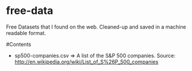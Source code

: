 # free-data
Free Datasets that I found on the web. Cleaned-up and saved in a machine readable format.

#Contents
- sp500-companies.csv => A list of the S&P 500 companies. Source: http://en.wikipedia.org/wiki/List_of_S%26P_500_companies

